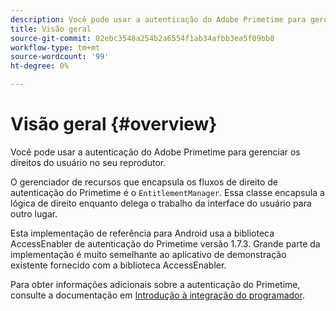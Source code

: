 ```yaml
---
description: Você pode usar a autenticação do Adobe Primetime para gerenciar os direitos do usuário no seu reprodutor.
title: Visão geral
source-git-commit: 02ebc3548a254b2a6554f1ab34afbb3ea5f09bb8
workflow-type: tm+mt
source-wordcount: '99'
ht-degree: 0%

---
```


# Visão geral {#overview}

Você pode usar a autenticação do Adobe Primetime para gerenciar os direitos do usuário no seu reprodutor.

O gerenciador de recursos que encapsula os fluxos de direito de autenticação do Primetime é o `EntitlementManager`. Essa classe encapsula a lógica de direito enquanto delega o trabalho da interface do usuário para outro lugar.

Esta implementação de referência para Android usa a biblioteca AccessEnabler de autenticação do Primetime versão 1.7.3. Grande parte da implementação é muito semelhante ao aplicativo de demonstração existente fornecido com a biblioteca AccessEnabler.

Para obter informações adicionais sobre a autenticação do Primetime, consulte a documentação em [Introdução à integração do programador](https://tve.helpdocsonline.com/introduction-to-programmer-integration).
